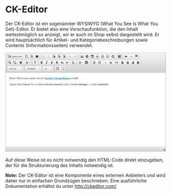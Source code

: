 # CK-Editor 

Der CK-Editor ist ein sogenannter WYSIWYG \(What You See Is What You Get\)-Editor. Er bietet also eine Vorschaufunktion, die den Inhalt weitestmöglich so anzeigt, wir er auch im Shop selbst dargestellt wird. Er wird hauptsächlich für Artikel- und Kategoriebeschreibungen sowie Contents \(Informationsseiten\) verwendet.

![](Bilder/Abb015_CK_Editor.png "CK-Editor")

Auf diese Weise ist es nicht notwendig den HTML-Code direkt einzugeben, der für die Strukturierung des Inhalts notwendig ist.

**Note:** Der CK-Editor ist eine Komponente eines externen Anbieters und wird daher nur in einfachen Grundzügen beschrieben. Eine ausführliche Dokumentation erhältst du unter http://ckeditor.com/

  

  

  




